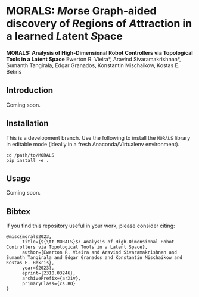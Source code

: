 # MORALS:  *Mo*rse Graph-aided discovery of *R*egions of *A*ttraction in a learned *L*atent *S*pace 

**MORALS: Analysis of High-Dimensional Robot Controllers via Topological Tools in a Latent Space**
Ewerton R. Vieira*, Aravind Sivaramakrishnan*, Sumanth Tangirala, Edgar Granados, Konstantin Mischaikow, Kostas E. Bekris

## Introduction
Coming soon.

## Installation
This is a development branch. Use the following to install the `MORALS` library in editable mode (ideally in a fresh Anaconda/Virtualenv environment).
```
cd /path/to/MORALS
pip install -e .
```

## Usage
Coming soon.

## Bibtex
If you find this repository useful in your work, please consider citing:
```
@misc{morals2023,
      title={${\tt MORALS}$: Analysis of High-Dimensional Robot Controllers via Topological Tools in a Latent Space}, 
      author={Ewerton R. Vieira and Aravind Sivaramakrishnan and Sumanth Tangirala and Edgar Granados and Konstantin Mischaikow and Kostas E. Bekris},
      year={2023},
      eprint={2310.03246},
      archivePrefix={arXiv},
      primaryClass={cs.RO}
}
```
